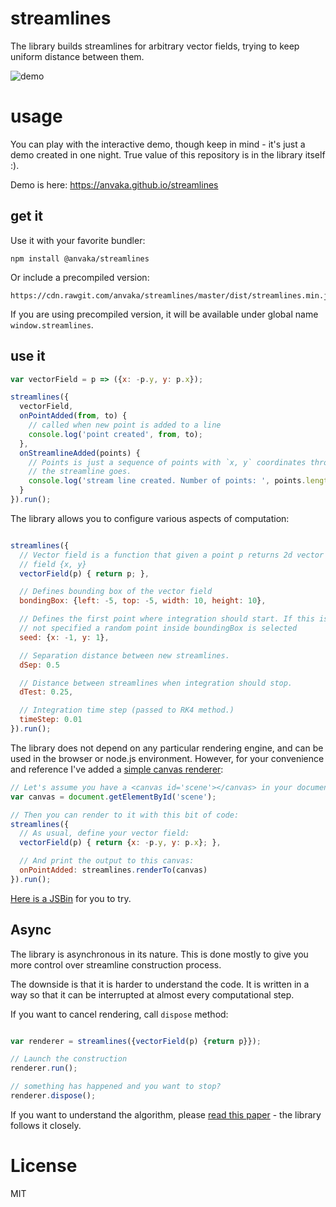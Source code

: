 # streamlines

The library builds streamlines for arbitrary vector fields, trying to keep uniform distance
between them.

![demo](https://i.imgur.com/dC5cN8P.gif)

# usage

You can play with the interactive demo, though keep in mind - it's just a demo created in one night.
True value of this repository is in the library itself :).

Demo is here: https://anvaka.github.io/streamlines

## get it

Use it with your favorite bundler:

```
npm install @anvaka/streamlines
```

Or include a precompiled version:

```
https://cdn.rawgit.com/anvaka/streamlines/master/dist/streamlines.min.js
```

If you are using precompiled version, it will be available under global name `window.streamlines`.

## use it

``` js
var vectorField = p => ({x: -p.y, y: p.x});

streamlines({
  vectorField,
  onPointAdded(from, to) {
    // called when new point is added to a line
    console.log('point created', from, to);
  },
  onStreamlineAdded(points) {
    // Points is just a sequence of points with `x, y` coordinates through which
    // the streamline goes.
    console.log('stream line created. Number of points: ', points.length)
  }
}).run();
```

The library allows you to configure various aspects of computation:

``` js

streamlines({
  // Vector field is a function that given a point p returns 2d vector
  // field {x, y}
  vectorField(p) { return p; },

  // Defines bounding box of the vector field
  bondingBox: {left: -5, top: -5, width: 10, height: 10},

  // Defines the first point where integration should start. If this is
  // not specified a random point inside boundingBox is selected
  seed: {x: -1, y: 1},

  // Separation distance between new streamlines.
  dSep: 0.5

  // Distance between streamlines when integration should stop.
  dTest: 0.25,

  // Integration time step (passed to RK4 method.)
  timeStep: 0.01
}).run();
```

The library does not depend on any particular rendering engine, and can be used in the
browser or node.js environment. However, for your convenience and reference I've added
a [simple canvas renderer](https://github.com/anvaka/streamlines/blob/master/lib/renderTo.js):

``` js
// Let's assume you have a <canvas id='scene'></canvas> in your document:
var canvas = document.getElementById('scene');

// Then you can render to it with this bit of code:
streamlines({
  // As usual, define your vector field:
  vectorField(p) { return {x: -p.y, y: p.x}; },

  // And print the output to this canvas:
  onPointAdded: streamlines.renderTo(canvas)
}).run();
```

[Here is a JSBin](http://jsbin.com/miwuyav/2/edit?html,js,output) for you to try.

## Async

The library is asynchronous in its nature. This is done mostly to give you more control
over streamline construction process.

The downside is that it is harder to understand the code. It is written in a way so that
it can be interrupted at almost every computational step. 

If you want to cancel rendering, call `dispose` method:

``` js

var renderer = streamlines({vectorField(p) {return p}});

// Launch the construction
renderer.run();

// something has happened and you want to stop?
renderer.dispose();
```

If you want to understand the algorithm, please [read this paper](http://web.cs.ucdavis.edu/~ma/SIGGRAPH02/course23/notes/papers/Jobard.pdf) - the library follows it closely.

# License

MIT

